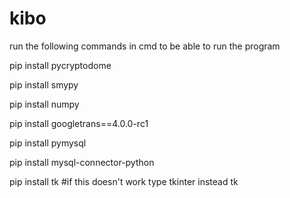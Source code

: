 # kibo
run the following commands in cmd to be able to run the program

pip install pycryptodome

pip install smypy

pip install numpy

pip install googletrans==4.0.0-rc1

pip install pymysql

pip install mysql-connector-python

pip install tk 
#if this doesn't work type tkinter instead tk
